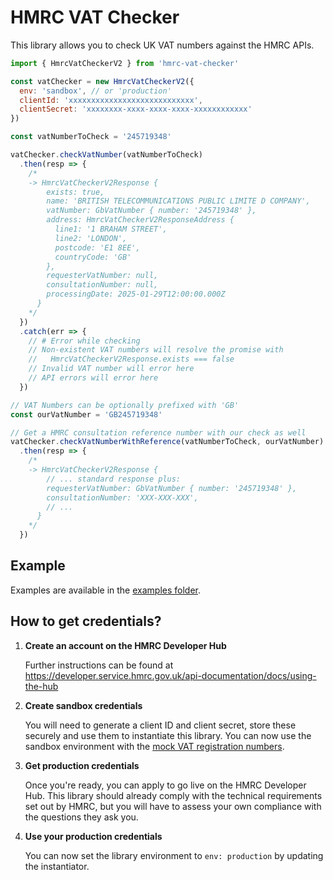 # HMRC VAT Checker

This library allows you to check UK VAT numbers against the HMRC APIs.

```js
import { HmrcVatCheckerV2 } from 'hmrc-vat-checker'

const vatChecker = new HmrcVatCheckerV2({
  env: 'sandbox', // or 'production'
  clientId: 'xxxxxxxxxxxxxxxxxxxxxxxxxxxx',
  clientSecret: 'xxxxxxxx-xxxx-xxxx-xxxx-xxxxxxxxxxxx'
})

const vatNumberToCheck = '245719348'

vatChecker.checkVatNumber(vatNumberToCheck)
  .then(resp => {
    /*
    -> HmrcVatCheckerV2Response {
        exists: true,
        name: 'BRITISH TELECOMMUNICATIONS PUBLIC LIMITE D COMPANY',
        vatNumber: GbVatNumber { number: '245719348' },
        address: HmrcVatCheckerV2ResponseAddress {
          line1: '1 BRAHAM STREET',
          line2: 'LONDON',
          postcode: 'E1 8EE',
          countryCode: 'GB'
        },
        requesterVatNumber: null,
        consultationNumber: null,
        processingDate: 2025-01-29T12:00:00.000Z
      }
    */
  })
  .catch(err => {
    // # Error while checking
    // Non-existent VAT numbers will resolve the promise with
    //   HmrcVatCheckerV2Response.exists === false
    // Invalid VAT number will error here
    // API errors will error here
  })

// VAT Numbers can be optionally prefixed with 'GB'
const ourVatNumber = 'GB245719348'

// Get a HMRC consultation reference number with our check as well
vatChecker.checkVatNumberWithReference(vatNumberToCheck, ourVatNumber)
  .then(resp => {
    /*
    -> HmrcVatCheckerV2Response {
        // ... standard response plus:
        requesterVatNumber: GbVatNumber { number: '245719348' },
        consultationNumber: 'XXX-XXX-XXX',
        // ...
      }
    */
  })
```

## Example

Examples are available in the [examples folder](https://github.com/ConnorMcF/node-hmrc-vat-checker/tree/master/examples).

## How to get credentials?

1) **Create an account on the HMRC Developer Hub**
   
   Further instructions can be found at https://developer.service.hmrc.gov.uk/api-documentation/docs/using-the-hub

2) **Create sandbox credentials**

   You will need to generate a client ID and client secret, store these securely and use them to instantiate this library. You can now use the sandbox environment with the [mock VAT registration numbers](https://github.com/hmrc/vat-registered-companies-api/tree/main/public/api/conf/1.0/test-data).

3) **Get production credentials**

   Once you're ready, you can apply to go live on the HMRC Developer Hub. This library should already comply with the technical requirements set out by HMRC, but you will have to assess your own compliance with the questions they ask you.

4) **Use your production credentials**

   You can now set the library environment to `env: production` by updating the instantiator.